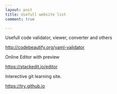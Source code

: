 ```yaml
---
layout: post
title: Usefull website list
comment: true

---
```



Usefull code validator, viewer, converter and others

http://codebeautify.org/yaml-validator

Online Editor with preview

https://stackedit.io/editor

Interective git learning site.

https://try.github.io

